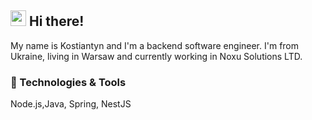 ## <img src="https://raw.githubusercontent.com/extremecodetv/extremecodetv/master/wave.gif" width="25px"> Hi there!

My name is Kostiantyn and I'm a backend software engineer. I'm from Ukraine, living in Warsaw and currently working in Noxu Solutions LTD.

### 🔧 Technologies & Tools

Node.js,Java, Spring, NestJS

